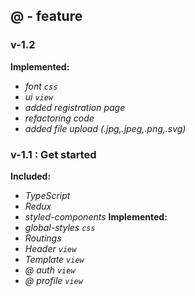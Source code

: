 ## @ - feature

### v-1.2
**Implemented:**
- *font `css`*
- *ui `view`*
- *added registration page*
- *refactoring code*
- *added file upload (.jpg,.jpeg,.png,.svg)*

### v-1.1 : Get started
**Included:**
- *TypeScript*
- *Redux*
- *styled-components*
**Implemented:** 
- *global-styles `css`*
- *Routings*
- *Header `view`*
- *Template `view`*
- *@ auth `view`*
- *@ profile `view`*
